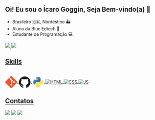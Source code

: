## Oi! Eu sou o Ícaro Goggin, Seja Bem-vindo(a) 👋
* Brasileiro :brazil:, Nordestino :desert:
* Aluno da Blue Edtech :blue_heart:
* Estudante de Programação :computer:
<div>
  <a href="https://github.com/icarogoggin">
  <img height="180em" src="https://github-readme-stats.vercel.app/api?username=icarogoggin&show_icons=true&theme=dark&include_all_commits=true&count_private=true"/>
  <img height="180em" src="https://github-readme-stats.vercel.app/api/top-langs/?username=icarogoggin&layout=compact&langs_count=16&theme=dark"/>
<div>

## Skills
<div style="display: inline_block"><br>
  <img align="center" alt="Git" height="40" width="40" src="https://raw.githubusercontent.com/devicons/devicon/master/icons/git/git-original.svg">
  <img align="center" alt="Github" height="40" width="40" src="https://raw.githubusercontent.com/devicons/devicon/master/icons/github/github-original.svg">
  <img align="center" alt="Python" height="40" width="40" src="https://raw.githubusercontent.com/devicons/devicon/master/icons/python/python-original.svg">
  <img align="center" alt="HTML" height="40" width="40" src="https://cdn.jsdelivr.net/gh/devicons/devicon/icons/html5/html5-original.svg">
  <img align="center" alt="CSS" height="40" width="40" src="https://cdn.jsdelivr.net/gh/devicons/devicon/icons/css3/css3-original.svg">
  <img align="center" alt="JS" height="40" width="40" src="https://cdn.jsdelivr.net/gh/devicons/devicon/icons/javascript/javascript-original.svg">
</div>
  
## Contatos
  <div>
    <a href="https://instagram.com/icarogoggin" target="_blank"><img src="https://img.shields.io/badge/-Instagram-%23E4405F?style=for-the-badge&logo=instagram&logoColor=white" target="_blank"></a>
  <a href = "mailto: contatoicarogoggin@gmail.com"><img src="https://img.shields.io/badge/-Gmail-%23333?style=for-the-badge&logo=gmail&logoColor=white" target="_blank"></a>
  <a href="https://www.linkedin.com/in/icarogoggin/" target="_blank"><img src="https://img.shields.io/badge/-LinkedIn-%230077B5?style=for-the-badge&logo=linkedin&logoColor=white" target="_blank"></a> 
  </div>
<!--
**icarogoggin/icarogoggin** is a ✨ _special_ ✨ repository because its `README.md` (this file) appears on your GitHub profile.

Here are some ideas to get you started:

- 🔭 I’m currently working on ...
- 🌱 I’m currently learning ...
- 👯 I’m looking to collaborate on ...
- 🤔 I’m looking for help with ...
- 💬 Ask me about ...
- 📫 How to reach me: ...
- 😄 Pronouns: ...
- ⚡ Fun fact: ...
-->
